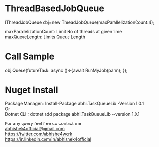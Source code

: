 # ThreadBasedJobQueue


 IThreadJobQueue obj=new ThreadJobQueue(maxParallelizationCount:4);

 maxParallelizationCount: Limit No of threads at given time  
 maxQueueLength: Limits Queue Length 

 # Call Sample
 obj.Queue(futureTask: async ()=>{await RunMyJob(parm);  });

 # Nuget Install  
 Package Manager:: Install-Package abhi.TaskQueueLib -Version 1.0.1  
 Or  
 Dotnet CLI:: dotnet add package abhi.TaskQueueLib --version 1.0.1  
  
  
 For any query feel free co contact me  
 abhishek4official@gmail.com  
 https://twitter.com/abhishe4work  
 https://in.linkedin.com/in/abhishek4official

